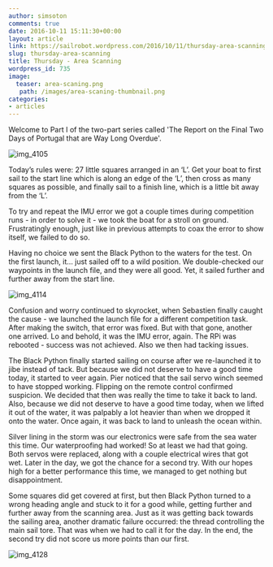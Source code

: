 ```yaml
---
author: simsoton
comments: true
date: 2016-10-11 15:11:30+00:00
layout: article
link: https://sailrobot.wordpress.com/2016/10/11/thursday-area-scanning/
slug: thursday-area-scanning
title: Thursday - Area Scanning
wordpress_id: 735
image:
  teaser: area-scaning.png
   path: /images/area-scaning-thumbnail.png
categories:
- articles
---
```


Welcome to Part I of the two-part series called 'The Report on the Final Two Days of Portugal that are Way Long Overdue'.

![img_4105](https://sailrobot.files.wordpress.com/2016/09/img_4105.jpg)

Today’s rules were: 27 little squares arranged in an ‘L’. Get your boat to first sail to the start line which is along an edge of the ‘L’, then cross as many squares as possible, and finally sail to a finish line, which is a little bit away from the ‘L’.

To try and repeat the IMU error we got a couple times during competition runs - in order to solve it - we took the boat for a stroll on ground. Frustratingly enough, just like in previous attempts to coax the error to show itself, we failed to do so.

Having no choice we sent the Black Python to the waters for the test. On the first launch, it… just sailed off to a wild position. We double-checked our waypoints in the launch file, and they were all good. Yet, it sailed further and further away from the start line.

![img_4114](https://sailrobot.files.wordpress.com/2016/09/img_4114.jpg)

Confusion and worry continued to skyrocket, when Sebastien finally caught the cause - we launched the launch file for a different competition task. After making the switch, that error was fixed. But with that gone, another one arrived. Lo and behold, it was the IMU error, again. The RPi was rebooted - success was not achieved. Also we then had tacking issues.

The Black Python finally started sailing on course after we re-launched it to jibe instead of tack. But because we did not deserve to have a good time today, it started to veer again. Pier noticed that the sail servo winch seemed to have stopped working. Flipping on the remote control confirmed suspicion. We decided that then was really the time to take it back to land. Also, because we did not deserve to have a good time today, when we lifted it out of the water, it was palpably a lot heavier than when we dropped it onto the water. Once again, it was back to land to unleash the ocean within.

Silver lining in the storm was our electronics were safe from the sea water this time. Our waterproofing had worked! So at least we had that going. Both servos were replaced, along with a couple electrical wires that got wet. Later in the day, we got the chance for a second try. With our hopes high for a better performance this time, we managed to get nothing but disappointment.

Some squares did get covered at first, but then Black Python turned to a wrong heading angle and stuck to it for a good while, getting further and further away from the scanning area. Just as it was getting back towards the sailing area, another dramatic failure occurred: the thread controlling the main sail tore. That was when we had to call it for the day. In the end, the second try did not score us more points than our first.

![img_4128](https://sailrobot.files.wordpress.com/2016/09/img_4128.jpg)
